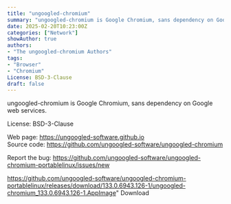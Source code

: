 ```yaml
---
title: "ungoogled-chromium"
summary: "ungoogled-chromium is Google Chromium, sans dependency on Google web services."
date: 2025-02-20T10:23:00Z
categories: ["Network"]
showAuthor: true
authors:
- "The ungoogled-chromium Authors"
tags: 
- "Browser"
- "Chromium"
License: BSD-3-Clause
draft: false
---
```


ungoogled-chromium is Google Chromium, sans dependency on Google web services.

License: BSD-3-Clause

Web page: <https://ungoogled-software.github.io>  
Source code: <https://github.com/ungoogled-software/ungoogled-chromium>

Report the bug: <https://github.com/ungoogled-software/ungoogled-chromium-portablelinux/issues/new>  

https://github.com/ungoogled-software/ungoogled-chromium-portablelinux/releases/download/133.0.6943.126-1/ungoogled-chromium_133.0.6943.126-1.AppImage" 
Download
